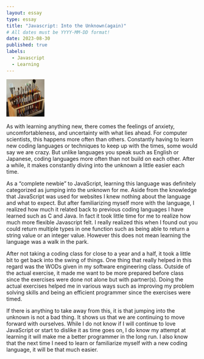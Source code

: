 ```yaml
---
layout: essay
type: essay
title: "Javascript: Into the Unknown(again)"
# All dates must be YYYY-MM-DD format!
date: 2023-08-30
published: true
labels:
  - Javascript
  - Learning
---
```


<img width="100px" class="rounded float-start pe-4" src="../img/igniting/paintbrushes.jpg">

As with learning anything new, there comes the feelings of anxiety, uncomfortableness, and uncertainty with what lies ahead.  For computer scientists, this happens more often than others.  Constantly having to learn new coding languages or techniques to keep up with the times, some would say we are crazy.  But unlike languages you speak such as English or Japanese, coding languages more often than not build on each other.  After a while, it makes constantly diving into the unknown a little easier each time.  

As a “complete newbie” to JavaScript, learning this language was definitely categorized as jumping into the unknown for me.  Aside from the knowledge that JavaScript was used for websites I knew nothing about the language and what to expect.  But after familiarizing myself more with the language, I realized how much it related back to previous coding languages I have learned such as C and Java.  In fact it took little time for me to realize how much more flexible Javascript felt.  I really realized this when I found out you could return multiple types in one function such as being able to return a string value or an integer value.  However this does not mean learning the language was a walk in the park.

After not taking a coding class for close to a year and a half, it took a little bit to get back into the swing of things.  One thing that really helped in this regard was the WODs given in my software engineering class.  Outside of the actual exercise, it made me want to be more prepared before class since the exercises were done not alone but with partner(s).  Doing the actual exercises helped me in various ways such as improving my problem solving skills and being an efficient programmer since the exercises were timed.

If there is anything to take away from this, it is that jumping into the unknown is not a bad thing.  It shows us that we are continuing to move forward with ourselves.  While I do not know if I will continue to love JavaScript or start to dislike it as time goes on, I do know my attempt at learning it will make me a better programmer in the long run.  I also know that the next time I need to learn or familiarize myself with a new coding language, it will be that much easier.
